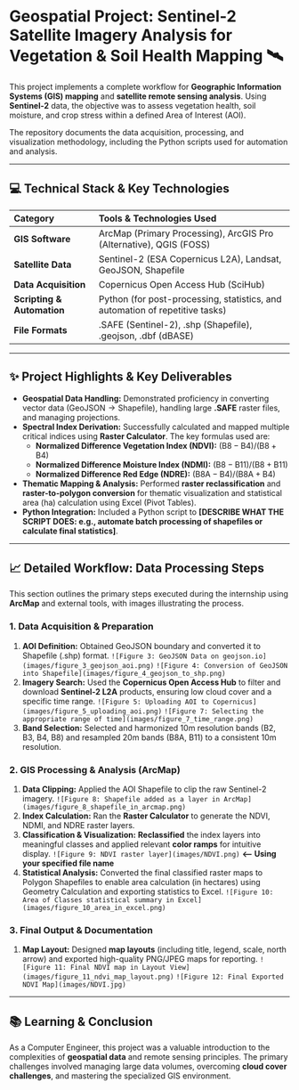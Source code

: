 # Geospatial Project: Sentinel-2 Satellite Imagery Analysis for Vegetation & Soil Health Mapping 🛰️

This project implements a complete workflow for **Geographic Information Systems (GIS) mapping** and **satellite remote sensing analysis**. Using **Sentinel-2** data, the objective was to assess vegetation health, soil moisture, and crop stress within a defined Area of Interest (AOI).

The repository documents the data acquisition, processing, and visualization methodology, including the Python scripts used for automation and analysis.

---

## 💻 Technical Stack & Key Technologies

| Category | Tools & Technologies Used |
| :--- | :--- |
| **GIS Software** | ArcMap (Primary Processing), ArcGIS Pro (Alternative), QGIS (FOSS) |
| **Satellite Data** | Sentinel-2 (ESA Copernicus L2A), Landsat, GeoJSON, Shapefile |
| **Data Acquisition** | Copernicus Open Access Hub (SciHub) |
| **Scripting & Automation** | Python (for post-processing, statistics, and automation of repetitive tasks) |
| **File Formats** | .SAFE (Sentinel-2), .shp (Shapefile), .geojson, .dbf (dBASE) |

---

## ✨ Project Highlights & Key Deliverables

* **Geospatial Data Handling:** Demonstrated proficiency in converting vector data ($\text{GeoJSON} \rightarrow \text{Shapefile}$), handling large **.SAFE** raster files, and managing projections.
* **Spectral Index Derivation:** Successfully calculated and mapped multiple critical indices using **Raster Calculator**. The key formulas used are:
    * **Normalized Difference Vegetation Index ($\text{NDVI}$):** $(\text{B8} - \text{B4}) / (\text{B8} + \text{B4})$
    * **Normalized Difference Moisture Index ($\text{NDMI}$):** $(\text{B8} - \text{B11}) / (\text{B8} + \text{B11})$
    * **Normalized Difference Red Edge ($\text{NDRE}$):** $(\text{B8A} - \text{B4}) / (\text{B8A} + \text{B4})$
* **Thematic Mapping & Analysis:** Performed **raster reclassification** and **raster-to-polygon conversion** for thematic visualization and statistical area ($\text{ha}$) calculation using Excel ($\text{Pivot Tables}$).
* **Python Integration:** Included a Python script to **[DESCRIBE WHAT THE SCRIPT DOES: e.g., automate batch processing of shapefiles or calculate final statistics]**.

---

## 📈 Detailed Workflow: Data Processing Steps

This section outlines the primary steps executed during the internship using **ArcMap** and external tools, with images illustrating the process.

### 1. Data Acquisition & Preparation

1.  **AOI Definition:** Obtained $\text{GeoJSON}$ boundary and converted it to $\text{Shapefile}$ ($\text{.shp}$) format.
    `![Figure 3: GeoJSON Data on geojson.io](images/figure_3_geojson_aoi.png)`
    `![Figure 4: Conversion of GeoJSON into Shapefile](images/figure_4_geojson_to_shp.png)`
2.  **Imagery Search:** Used the **Copernicus Open Access Hub** to filter and download **Sentinel-2 L2A** products, ensuring low cloud cover and a specific time range.
    `![Figure 5: Uploading AOI to Copernicus](images/figure_5_uploading_aoi.png)`
    `![Figure 7: Selecting the appropriate range of time](images/figure_7_time_range.png)`
3.  **Band Selection:** Selected and harmonized 10m resolution bands ($\text{B2, B3, B4, B8}$) and resampled 20m bands ($\text{B8A, B11}$) to a consistent 10m resolution.

### 2. GIS Processing & Analysis (ArcMap)

1.  **Data Clipping:** Applied the $\text{AOI Shapefile}$ to clip the raw Sentinel-2 imagery.
    `![Figure 8: Shapefile added as a layer in ArcMap](images/figure_8_shapefile_in_arcmap.png)`
2.  **Index Calculation:** Ran the **Raster Calculator** to generate the $\text{NDVI}$, $\text{NDMI}$, and $\text{NDRE}$ raster layers.
3.  **Classification & Visualization:** **Reclassified** the index layers into meaningful classes and applied relevant **color ramps** for intuitive display.
    `![Figure 9: NDVI raster layer](images/NDVI.png)` **<-- Using your specified file name**
4.  **Statistical Analysis:** Converted the final classified raster maps to $\text{Polygon Shapefiles}$ to enable area calculation (in hectares) using $\text{Geometry Calculation}$ and exporting statistics to Excel.
    `![Figure 10: Area of Classes statistical summary in Excel](images/figure_10_area_in_excel.png)`

### 3. Final Output & Documentation

1.  **Map Layout:** Designed **map layouts** (including title, legend, scale, north arrow) and exported high-quality $\text{PNG/JPEG}$ maps for reporting.
    `![Figure 11: Final NDVI map in Layout View](images/figure_11_ndvi_map_layout.png)`
    `![Figure 12: Final Exported NDVI Map](images/NDVI.jpg)`

---

## 📚 Learning & Conclusion

As a Computer Engineer, this project was a valuable introduction to the complexities of **geospatial data** and remote sensing principles. The primary challenges involved managing large data volumes, overcoming **cloud cover challenges**, and mastering the specialized $\text{GIS}$ environment.